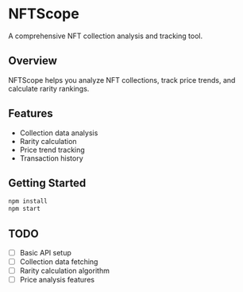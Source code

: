# NFTScope

A comprehensive NFT collection analysis and tracking tool.

## Overview

NFTScope helps you analyze NFT collections, track price trends, and calculate rarity rankings.

## Features

- Collection data analysis
- Rarity calculation
- Price trend tracking
- Transaction history

## Getting Started

```bash
npm install
npm start
```

## TODO

- [ ] Basic API setup
- [ ] Collection data fetching
- [ ] Rarity calculation algorithm
- [ ] Price analysis features